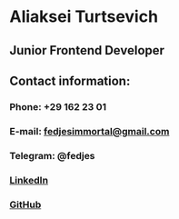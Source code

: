 # Aliaksei Turtsevich # 

## Junior Frontend Developer ##

## Contact information: ##

### Phone: +29 162 23 01 ###
### E-mail: fedjesimmortal@gmail.com ###
### Telegram: @fedjes ###
### [LinkedIn](https://www.linkedin.com/in/%D0%B0%D0%BB%D0%B5%D0%BA%D1%81%D0%B5%D0%B9-%D1%82%D1%83%D1%80%D1%86%D0%B5%D0%B2%D0%B8%D1%87-97a069226/) ###
### [GitHub](https://github.com/fedjes) ###
